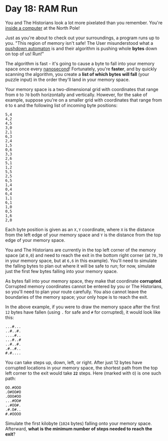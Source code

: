 # Day 18: RAM Run

You and The Historians look a lot more pixelated than you remember. You're 
[inside a computer](https://adventofcode.com/2017/day/2) at the North Pole!

Just as you're about to check out your surroundings, a program runs up to you. "This region of memory isn't safe! The 
User misunderstood what a [pushdown automaton](https://en.wikipedia.org/wiki/Pushdown_automaton) is and their algorithm 
is pushing whole **bytes** down on top of us! Run!"

The algorithm is fast - it's going to cause a byte to fall into your memory space once every 
[nanosecond](https://www.youtube.com/watch?v=9eyFDBPk4Yw)! Fortunately, you're **faster**, and by quickly scanning the 
algorithm, you create a **list of which bytes will fall** (your puzzle input) in the order they'll land in your memory 
space.

Your memory space is a two-dimensional grid with coordinates that range from `0` to `70` both horizontally and 
vertically. However, for the sake of example, suppose you're on a smaller grid with coordinates that range from `0` to 
`6` and the following list of incoming byte positions:
```
5,4
4,2
4,5
3,0
2,1
6,3
2,4
1,5
0,6
3,3
2,6
5,1
1,2
5,5
2,5
6,5
1,4
0,4
6,4
1,1
6,1
1,0
0,5
1,6
2,0
```
Each byte position is given as an `X,Y` coordinate, where `X` is the distance from the left edge of your memory space 
and `Y` is the distance from the top edge of your memory space.

You and The Historians are currently in the top left corner of the memory space (at `0,0`) and need to reach the exit in 
the bottom right corner (at `70,70` in your memory space, but at `6,6` in this example). You'll need to simulate the 
falling bytes to plan out where it will be safe to run; for now, simulate just the first few bytes falling into your 
memory space.

As bytes fall into your memory space, they make that coordinate **corrupted**. Corrupted memory coordinates cannot be 
entered by you or The Historians, so you'll need to plan your route carefully. You also cannot leave the boundaries of 
the memory space; your only hope is to reach the exit.

In the above example, if you were to draw the memory space after the first `12` bytes have fallen (using `.` for safe 
and `#` for corrupted), it would look like this:
```
...#...
..#..#.
....#..
...#..#
..#..#.
.#..#..
#.#....
```
You can take steps up, down, left, or right. After just 12 bytes have corrupted locations in your memory space, the 
shortest path from the top left corner to the exit would take **`22`** steps. Here (marked with `O`) is one such path:
```
OO.#OOO
.O#OO#O
.OOO#OO
...#OO#
..#OO#.
.#.O#..
#.#OOOO
```
Simulate the first kilobyte (`1024` bytes) falling onto your memory space. Afterward, **what is the minimum number of 
steps needed to reach the exit**?
